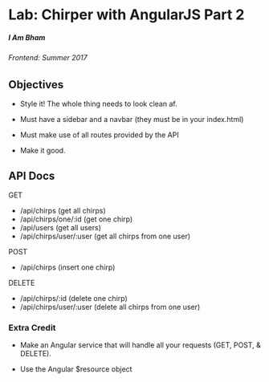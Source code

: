 # Lab: Chirper with AngularJS Part 2

##### I Am Bham

###### Frontend: Summer 2017

## Objectives

* Style it! The whole thing needs to look clean af.

* Must have a sidebar and a navbar (they must be in your index.html)

* Must make use of all routes provided by the API

* Make it good. 

## API Docs

GET
- /api/chirps (get all chirps)
- /api/chirps/one/:id (get one chirp)
- /api/users (get all users)
- /api/chirps/user/:user (get all chirps from one user)

POST
- /api/chirps (insert one chirp)

DELETE
- /api/chirps/:id (delete one chirp)
- /api/chirps/user/:user (delete all chirps from one user)


### Extra Credit

* Make an Angular service that will handle all your requests (GET, POST, & DELETE).

* Use the Angular $resource object